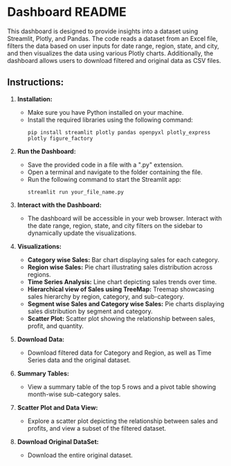 # Dashboard README

This dashboard is designed to provide insights into a dataset using Streamlit, Plotly, and Pandas. The code reads a dataset from an Excel file, filters the data based on user inputs for date range, region, state, and city, and then visualizes the data using various Plotly charts. Additionally, the dashboard allows users to download filtered and original data as CSV files.

## Instructions:

1. **Installation:**
   - Make sure you have Python installed on your machine.
   - Install the required libraries using the following command:
     ```
     pip install streamlit plotly pandas openpyxl plotly_express plotly figure_factory
     ```

2. **Run the Dashboard:**
   - Save the provided code in a file with a ".py" extension.
   - Open a terminal and navigate to the folder containing the file.
   - Run the following command to start the Streamlit app:
     ```
     streamlit run your_file_name.py
     ```

3. **Interact with the Dashboard:**
   - The dashboard will be accessible in your web browser. Interact with the date range, region, state, and city filters on the sidebar to dynamically update the visualizations.

4. **Visualizations:**
   - **Category wise Sales:** Bar chart displaying sales for each category.
   - **Region wise Sales:** Pie chart illustrating sales distribution across regions.
   - **Time Series Analysis:** Line chart depicting sales trends over time.
   - **Hierarchical view of Sales using TreeMap:** Treemap showcasing sales hierarchy by region, category, and sub-category.
   - **Segment wise Sales and Category wise Sales:** Pie charts displaying sales distribution by segment and category.
   - **Scatter Plot:** Scatter plot showing the relationship between sales, profit, and quantity.

5. **Download Data:**
   - Download filtered data for Category and Region, as well as Time Series data and the original dataset.

6. **Summary Tables:**
   - View a summary table of the top 5 rows and a pivot table showing month-wise sub-category sales.

7. **Scatter Plot and Data View:**
   - Explore a scatter plot depicting the relationship between sales and profits, and view a subset of the filtered dataset.

8. **Download Original DataSet:**
   - Download the entire original dataset.

